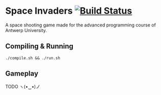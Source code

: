 # Space Invaders [![Build Status](https://travis-ci.com/arnodeceuninck/SpaceInvaders.svg?token=TnFLkshybHQyJaSec7Hp&branch=master)](https://travis-ci.com/arnodeceuninck/SpaceInvaders)
A space shooting game made for the advanced programming course of Antwerp University.
## Compiling & Running
    ./compile.sh && ./run.sh
## Gameplay
TODO ヽ(•‿•)ノ
